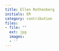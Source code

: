 ```yaml
---
title: Ellen Rothenberg
initials: ER
category: contribution
files:
- file: ""
  ext: jpg
  images:
  - ''
---
```

